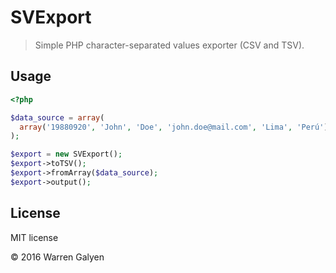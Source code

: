 # SVExport

> Simple PHP character-separated values exporter (CSV and TSV).

## Usage

```php
<?php

$data_source = array(
  array('19880920', 'John', 'Doe', 'john.doe@mail.com', 'Lima', 'Perú')
);

$export = new SVExport();
$export->toTSV();
$export->fromArray($data_source);
$export->output();
```
## License
MIT license

© 2016 Warren Galyen
